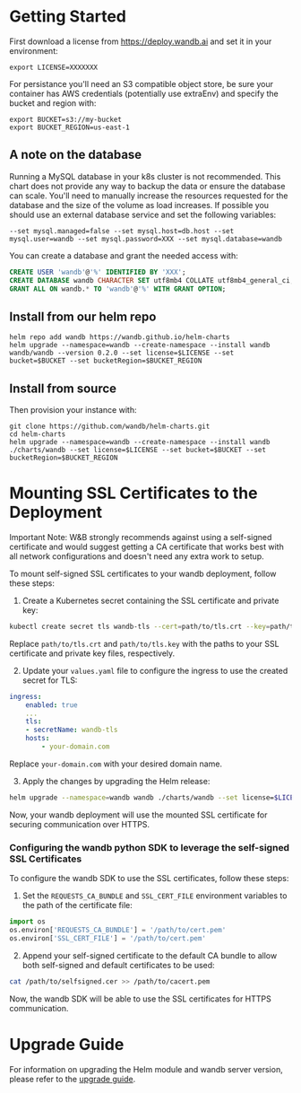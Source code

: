 # Getting Started

First download a license from https://deploy.wandb.ai and set it in your environment:

```shell
export LICENSE=XXXXXXX
```

For persistance you'll need an S3 compatible object store, be sure your container has AWS credentials (potentially use extraEnv) and specify the bucket and region with:

```shell
export BUCKET=s3://my-bucket
export BUCKET_REGION=us-east-1
```

## A note on the database

Running a MySQL database in your k8s cluster is not recommended. This chart does not provide any way to backup the data or ensure the database can scale. You'll need to manually increase the resources requested for the database and the size of the volume as load increases. If possible you should use an external database service and set the following variables:

```shell
--set mysql.managed=false --set mysql.host=db.host --set mysql.user=wandb --set mysql.password=XXX --set mysql.database=wandb
```

You can create a database and grant the needed access with:

```sql
CREATE USER 'wandb'@'%' IDENTIFIED BY 'XXX';
CREATE DATABASE wandb CHARACTER SET utf8mb4 COLLATE utf8mb4_general_ci;
GRANT ALL ON wandb.* TO 'wandb'@'%' WITH GRANT OPTION;
```

## Install from our helm repo

```shell
helm repo add wandb https://wandb.github.io/helm-charts
helm upgrade --namespace=wandb --create-namespace --install wandb wandb/wandb --version 0.2.0 --set license=$LICENSE --set bucket=$BUCKET --set bucketRegion=$BUCKET_REGION
```

## Install from source

Then provision your instance with:

```shell
git clone https://github.com/wandb/helm-charts.git
cd helm-charts
helm upgrade --namespace=wandb --create-namespace --install wandb ./charts/wandb --set license=$LICENSE --set bucket=$BUCKET --set bucketRegion=$BUCKET_REGION
```

# Mounting SSL Certificates to the Deployment

Important Note: W&B strongly recommends against using a self-signed certificate and would suggest getting a CA certificate that works best with all network configurations and doesn't need any extra work to setup.

To mount self-signed SSL certificates to your wandb deployment, follow these steps:

1. Create a Kubernetes secret containing the SSL certificate and private key:

```bash
kubectl create secret tls wandb-tls --cert=path/to/tls.crt --key=path/to/tls.key -n wandb
```

Replace `path/to/tls.crt` and `path/to/tls.key` with the paths to your SSL certificate and private key files, respectively.

2. Update your `values.yaml` file to configure the ingress to use the created secret for TLS:

```yaml
ingress:
    enabled: true
    ...
    tls:
    - secretName: wandb-tls
    hosts:
        - your-domain.com
```

Replace `your-domain.com` with your desired domain name.

3. Apply the changes by upgrading the Helm release:

```bash
helm upgrade --namespace=wandb wandb ./charts/wandb --set license=$LICENSE --set bucket=$BUCKET --set bucketRegion=$BUCKET_REGION
```

Now, your wandb deployment will use the mounted SSL certificate for securing communication over HTTPS.

### Configuring the wandb python SDK to leverage the self-signed SSL Certificates

To configure the wandb SDK to use the SSL certificates, follow these steps:

1. Set the `REQUESTS_CA_BUNDLE` and `SSL_CERT_FILE` environment variables to the path of the certificate file:

```python
import os
os.environ['REQUESTS_CA_BUNDLE'] = '/path/to/cert.pem'
os.environ['SSL_CERT_FILE'] = '/path/to/cert.pem'
```

2. Append your self-signed certificate to the default CA bundle to allow both self-signed and default certificates to be used:

```bash
cat /path/to/selfsigned.cer >> /path/to/cacert.pem
```

Now, the wandb SDK will be able to use the SSL certificates for HTTPS communication.

# Upgrade Guide

For information on upgrading the Helm module and wandb server version, please refer to the [upgrade guide](./upgrade.md).
